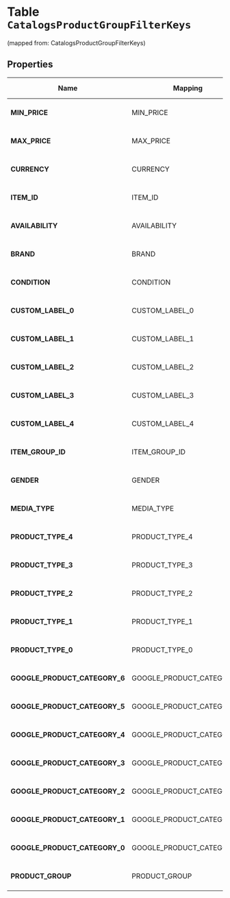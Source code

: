 
# Table `CatalogsProductGroupFilterKeys`
(mapped from: CatalogsProductGroupFilterKeys)

## Properties
Name | Mapping | SQL Type | Default | Type | Description | Notes
---- | ------- | -------- | ------- | ---- | ----------- | -----
**MIN_PRICE** | MIN_PRICE | long NOT NULL |  | [**CatalogsProductGroupPricingCriteria**](.md) |  |  [foreignkey]
**MAX_PRICE** | MAX_PRICE | long NOT NULL |  | [**CatalogsProductGroupPricingCriteria**](.md) |  |  [foreignkey]
**CURRENCY** | CURRENCY | long NOT NULL |  | [**CatalogsProductGroupCurrencyCriteria**](.md) |  |  [foreignkey]
**ITEM_ID** | ITEM_ID | long NOT NULL |  | [**CatalogsProductGroupMultipleStringCriteria**](.md) |  |  [foreignkey]
**AVAILABILITY** | AVAILABILITY | long NOT NULL |  | [**CatalogsProductGroupMultipleStringCriteria**](.md) |  |  [foreignkey]
**BRAND** | BRAND | long NOT NULL |  | [**CatalogsProductGroupMultipleStringCriteria**](.md) |  |  [foreignkey]
**CONDITION** | CONDITION | long NOT NULL |  | [**CatalogsProductGroupMultipleStringCriteria**](.md) |  |  [foreignkey]
**CUSTOM_LABEL_0** | CUSTOM_LABEL_0 | long NOT NULL |  | [**CatalogsProductGroupMultipleStringCriteria**](.md) |  |  [foreignkey]
**CUSTOM_LABEL_1** | CUSTOM_LABEL_1 | long NOT NULL |  | [**CatalogsProductGroupMultipleStringCriteria**](.md) |  |  [foreignkey]
**CUSTOM_LABEL_2** | CUSTOM_LABEL_2 | long NOT NULL |  | [**CatalogsProductGroupMultipleStringCriteria**](.md) |  |  [foreignkey]
**CUSTOM_LABEL_3** | CUSTOM_LABEL_3 | long NOT NULL |  | [**CatalogsProductGroupMultipleStringCriteria**](.md) |  |  [foreignkey]
**CUSTOM_LABEL_4** | CUSTOM_LABEL_4 | long NOT NULL |  | [**CatalogsProductGroupMultipleStringCriteria**](.md) |  |  [foreignkey]
**ITEM_GROUP_ID** | ITEM_GROUP_ID | long NOT NULL |  | [**CatalogsProductGroupMultipleStringCriteria**](.md) |  |  [foreignkey]
**GENDER** | GENDER | long NOT NULL |  | [**CatalogsProductGroupMultipleGenderCriteria**](.md) |  |  [foreignkey]
**MEDIA_TYPE** | MEDIA_TYPE | long NOT NULL |  | [**CatalogsProductGroupMultipleMediaTypesCriteria**](.md) |  |  [foreignkey]
**PRODUCT_TYPE_4** | PRODUCT_TYPE_4 | long NOT NULL |  | [**CatalogsProductGroupMultipleStringListCriteria**](.md) |  |  [foreignkey]
**PRODUCT_TYPE_3** | PRODUCT_TYPE_3 | long NOT NULL |  | [**CatalogsProductGroupMultipleStringListCriteria**](.md) |  |  [foreignkey]
**PRODUCT_TYPE_2** | PRODUCT_TYPE_2 | long NOT NULL |  | [**CatalogsProductGroupMultipleStringListCriteria**](.md) |  |  [foreignkey]
**PRODUCT_TYPE_1** | PRODUCT_TYPE_1 | long NOT NULL |  | [**CatalogsProductGroupMultipleStringListCriteria**](.md) |  |  [foreignkey]
**PRODUCT_TYPE_0** | PRODUCT_TYPE_0 | long NOT NULL |  | [**CatalogsProductGroupMultipleStringListCriteria**](.md) |  |  [foreignkey]
**GOOGLE_PRODUCT_CATEGORY_6** | GOOGLE_PRODUCT_CATEGORY_6 | long NOT NULL |  | [**CatalogsProductGroupMultipleStringListCriteria**](.md) |  |  [foreignkey]
**GOOGLE_PRODUCT_CATEGORY_5** | GOOGLE_PRODUCT_CATEGORY_5 | long NOT NULL |  | [**CatalogsProductGroupMultipleStringListCriteria**](.md) |  |  [foreignkey]
**GOOGLE_PRODUCT_CATEGORY_4** | GOOGLE_PRODUCT_CATEGORY_4 | long NOT NULL |  | [**CatalogsProductGroupMultipleStringListCriteria**](.md) |  |  [foreignkey]
**GOOGLE_PRODUCT_CATEGORY_3** | GOOGLE_PRODUCT_CATEGORY_3 | long NOT NULL |  | [**CatalogsProductGroupMultipleStringListCriteria**](.md) |  |  [foreignkey]
**GOOGLE_PRODUCT_CATEGORY_2** | GOOGLE_PRODUCT_CATEGORY_2 | long NOT NULL |  | [**CatalogsProductGroupMultipleStringListCriteria**](.md) |  |  [foreignkey]
**GOOGLE_PRODUCT_CATEGORY_1** | GOOGLE_PRODUCT_CATEGORY_1 | long NOT NULL |  | [**CatalogsProductGroupMultipleStringListCriteria**](.md) |  |  [foreignkey]
**GOOGLE_PRODUCT_CATEGORY_0** | GOOGLE_PRODUCT_CATEGORY_0 | long NOT NULL |  | [**CatalogsProductGroupMultipleStringListCriteria**](.md) |  |  [foreignkey]
**PRODUCT_GROUP** | PRODUCT_GROUP | long NOT NULL |  | [**CatalogsProductGroupMultipleStringCriteria**](.md) |  |  [foreignkey]































